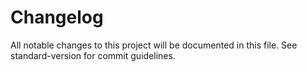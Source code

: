 # Changelog
All notable changes to this project will be documented in this file. See standard-version for commit guidelines.